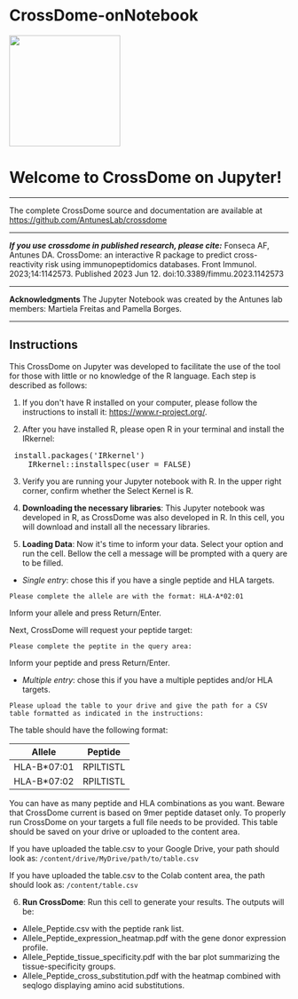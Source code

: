 # CrossDome-onNotebook

<img src="https://dinlerantunes.com/assets/images/lab-logo.png" height="200">


# Welcome to CrossDome on Jupyter!

---

The complete CrossDome source and documentation are available at https://github.com/AntunesLab/crossdome

---

***If you use crossdome in published research, please cite:***
Fonseca AF, Antunes DA. CrossDome: an interactive R package to predict cross-reactivity risk using immunopeptidomics databases. Front Immunol. 2023;14:1142573. Published 2023 Jun 12. doi:10.3389/fimmu.2023.1142573

---

**Acknowledgments**
The Jupyter Notebook was created by the Antunes lab members: Martiela Freitas and Pamella Borges.

---

## Instructions

This CrossDome on Jupyter was developed to facilitate the use of the tool for those with little or no knowledge of the R language. Each step is described as follows:


1. If you don't have R installed on your computer, please follow the instructions to install it: https://www.r-project.org/.

2. After you have installed R, please open R in your terminal and install the IRkernel:

<pre> install.packages('IRkernel')
    IRkernel::installspec(user = FALSE) </pre>

3. Verify you are running your Jupyter notebook with R. In the upper right corner, confirm whether the Select Kernel is R.


4. **Downloading the necessary libraries**: This Jupyter notebook was developed in R, as CrossDome was also developed in R. In this cell, you will download and install all the necessary libraries.


5. **Loading Data**: Now it's time to inform your data. Select your option and run the cell. Bellow the cell a message will be prompted with a query are to be filled.

- *Single entry*: chose this if you have a single peptide and HLA targets.
```
Please complete the allele are with the format: HLA-A*02:01
```

   Inform your allele and press Return/Enter.

   Next, CrossDome will request your peptide target:
```
Please complete the peptite in the query area:
```
Inform your peptide and press Return/Enter.


- *Multiple entry*: chose this if you have a multiple peptides and/or HLA targets.
```
Please upload the table to your drive and give the path for a CSV table formatted as indicated in the instructions:
```
The table should have the following format:

| Allele   | Peptide |
| -------- | ------- |
| HLA-B*07:01 | RPILTISTL |
| HLA-B*07:02 | RPILTISTL |

You can have as many peptide and HLA combinations as you want.
Beware that CrossDome current is based on 9mer peptide dataset only.
To properly run CrossDome on your targets a full file needs to be provided.
This table should be saved on your drive or uploaded to the content area.

If you have uploaded the table.csv to your Google Drive, your path should look as: ```/content/drive/MyDrive/path/to/table.csv```

If you have uploaded the table.csv to the Colab content area, the path should look as: ```/content/table.csv```

6. **Run CrossDome**: Run this cell to generate your results. The outputs will be:

- Allele_Peptide.csv with the peptide rank list.
- Allele_Peptide_expression_heatmap.pdf with the gene donor expression profile.
- Allele_Peptide_tissue_specificity.pdf with the bar plot summarizing the tissue-specificity groups.
- Allele_Peptide_cross_substitution.pdf with the heatmap combined with seqlogo displaying amino acid substitutions.

